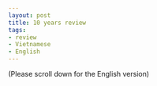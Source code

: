 ```yaml
---
layout: post
title: 10 years review
tags:
- review
- Vietnamese
- English
---
```

(Please scroll down for the English version)

